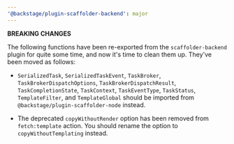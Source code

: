 ```yaml
---
'@backstage/plugin-scaffolder-backend': major
---
```


**BREAKING CHANGES**

The following functions have been re-exported from the `scaffolder-backend` plugin for quite some time, and now it's time to clean them up. They've been moved as follows:

- `SerializedTask`, `SerializedTaskEvent`, `TaskBroker`, `TaskBrokerDispatchOptions`, `TaskBrokerDispatchResult`, `TaskCompletionState`, `TaskContext`, `TaskEventType`, `TaskStatus`, `TemplateFilter`, and `TemplateGlobal` should be imported from `@backstage/plugin-scaffolder-node` instead.

- The deprecated `copyWithoutRender` option has been removed from `fetch:template` action. You should rename the option to `copyWithoutTemplating` instead.
